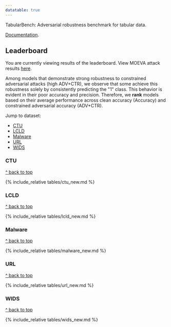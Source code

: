 ```yaml
---
datatable: true
---
```



<link rel="stylesheet" type="text/css" href="https://cdn.datatables.net/1.10.21/css/jquery.dataTables.min.css" />
<script src="https://code.jquery.com/jquery-3.5.1.js"></script>
<script src="https://cdn.datatables.net/1.10.21/js/jquery.dataTables.min.js"></script>


TabularBench: Adversarial robustness benchmark for tabular data.

[Documentation](https://serval-uni-lu.github.io/tabularbench/doc).

## Leaderboard

You are currently viewing results of the leaderboard. View MOEVA attack results [here](moeva).

Among models that demonstrate strong robustness to constrained adversarial attacks (high ADV+CTR), we observe that some achieve this robustness solely by consistently predicting the "1" class.
This behavior is evident in their poor accuracy and precision.
Therefore, we **rank** models based on their average performance across clean accuracy (Accuracy) and constrained adversarial accuracy (ADV+CTR).

Jump to dataset:

- [CTU](#ctu)
- [LCLD](#lcld)
- [Malware](#malware)
- [URL](#url)
- [WIDS](#wids)

### CTU

<a href="#">^ back to top</a>

{% include_relative tables/ctu_new.md %}

### LCLD

<a href="#">^ back to top</a>

{% include_relative tables/lcld_new.md %}

### Malware

<a href="#">^ back to top</a>

{% include_relative tables/malware_new.md %}

### URL

<a href="#">^ back to top</a>

{% include_relative tables/url_new.md %}

### WIDS

<a href="#">^ back to top</a>

{% include_relative tables/wids_new.md %}

<script>
    var table = $('table').DataTable(
        {
            "bPaginate": false,
            "language": {
                searchPlaceholder: 'Architectures, training methods, etc.'
            },
            // "autoWidth": true,
        }
    );
    table.columns.adjust().draw();

    $(document).ready(function () {
        function updateFilterMargins() {
            $('.dataTables_wrapper').each(function () {
                var $wrapper = $(this);
                var $dataTable = $wrapper.find('.dataTable'); // Find the dataTable within the wrapper
                var $filter = $wrapper.find('.dataTables_filter'); // Find the filter within the wrapper
                if ($dataTable.length && $filter.length) {
                    // Get the computed right margin of the dataTable
                    var tableMarginRight = parseFloat($dataTable.css('margin-right')) || 0;
                    // Apply the same margin to the filter
                    $filter.css('margin-right', tableMarginRight);
                }
            });
        }

        // Update margins initially
        updateFilterMargins();

        // Listen for resize events on the window to update margins dynamically
        $(window).on('resize', function () {
            updateFilterMargins();
        });
    });
</script>
